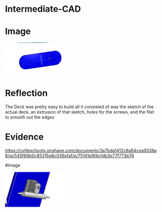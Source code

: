 # Intermediate-CAD

# Image
<img src="images/Skateboard.png" alt="motaharu" width="200">

# Reflection
The Deck was pretty easy to build all it consisted of was the sketch of the actual deck, an extrusion of that sketch, holes for the screws, and the filet to smooth out
the edges

# Evidence
https://cvilleschools.onshape.com/documents/3a7bda1412c8a84cea9338a8/w/545f68b0c85315e8c036efaf/e/75141e9f4cfdb3e77f773b76

#Image

<img src="images/Trucks.png" width="200">
